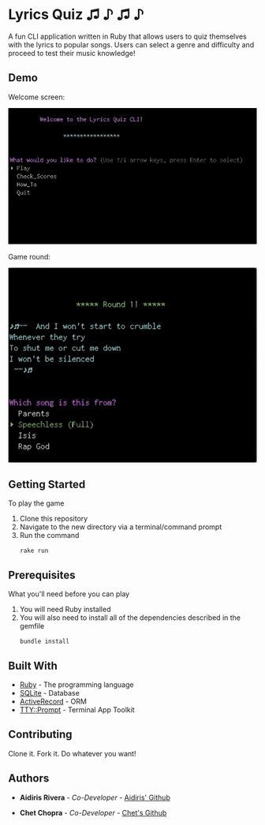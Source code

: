 # Lyrics Quiz ♫ ♪ ♫ ♪ 
A fun CLI application written in Ruby that allows users to quiz themselves with the lyrics to popular songs. 
Users can select a genre and difficulty and proceed to test their music
knowledge!

## Demo

Welcome screen:

![Welcome Page](demo/welcome_page.gif)

Game round:

![Game Round](demo/round_1.gif)

## Getting Started

To play the game
1. Clone this repository
2. Navigate to the new directory via a terminal/command prompt
3. Run the command 
    ```
    rake run
    ```

## Prerequisites

What you'll need before you can play
1. You will need Ruby installed 
2. You will also need to install all of the dependencies described in the gemfile
    ```
    bundle install
    ```

## Built With

* [Ruby](https://www.ruby-lang.org/en/) - The programming language
* [SQLite](https://www.sqlite.org) - Database
* [ActiveRecord](https://guides.rubyonrails.org/active_record_basics.html) - ORM
* [TTY::Prompt](https://piotrmurach.github.io/tty/) - Terminal App Toolkit

## Contributing

Clone it. Fork it. Do whatever you want!

## Authors

* **Aidiris Rivera** - *Co-Developer* - [Aidiris' Github](https://github.com/AidiRi)

* **Chet Chopra** - *Co-Developer* - [Chet's Github](https://github.com/chetchopra)


